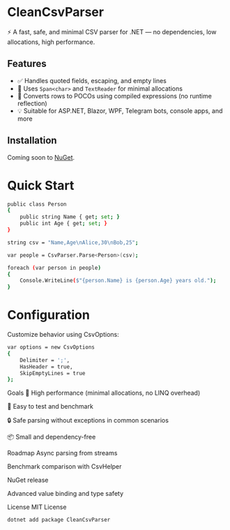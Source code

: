 # CleanCsvParser

⚡️ A fast, safe, and minimal CSV parser for .NET — no dependencies, low allocations, high performance.

## Features

- ✅ Handles quoted fields, escaping, and empty lines
- 🚀 Uses `Span<char>` and `TextReader` for minimal allocations
- 🧱 Converts rows to POCOs using compiled expressions (no runtime reflection)
- 💡 Suitable for ASP.NET, Blazor, WPF, Telegram bots, console apps, and more

## Installation

Coming soon to [NuGet](https://www.nuget.org/).

# Quick Start

```bash
public class Person
{
    public string Name { get; set; }
    public int Age { get; set; }
}

string csv = "Name,Age\nAlice,30\nBob,25";

var people = CsvParser.Parse<Person>(csv);

foreach (var person in people)
{
    Console.WriteLine($"{person.Name} is {person.Age} years old.");
}
```

# Configuration
Customize behavior using CsvOptions:

```bash
var options = new CsvOptions
{
    Delimiter = ';',
    HasHeader = true,
    SkipEmptyLines = true
};
```
Goals
🔬 High performance (minimal allocations, no LINQ overhead)

🧪 Easy to test and benchmark

🔒 Safe parsing without exceptions in common scenarios

📦 Small and dependency-free

Roadmap
 Async parsing from streams

 Benchmark comparison with CsvHelper

 NuGet release

 Advanced value binding and type safety

License
MIT License

```bash
dotnet add package CleanCsvParser
